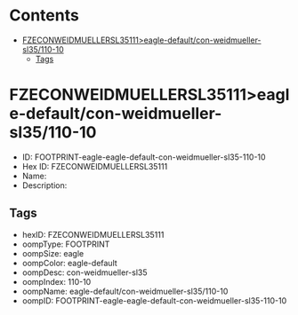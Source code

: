 



Contents
========

* [FZECONWEIDMUELLERSL35111>eagle-default/con-weidmueller-sl35/110-10](#fzeconweidmuellersl35111eagle-defaultcon-weidmueller-sl35110-10)
	* [Tags](#tags)

# FZECONWEIDMUELLERSL35111>eagle-default/con-weidmueller-sl35/110-10

- ID: FOOTPRINT-eagle-eagle-default-con-weidmueller-sl35-110-10
- Hex ID: FZECONWEIDMUELLERSL35111
- Name: 
- Description: 

## Tags

- hexID: FZECONWEIDMUELLERSL35111
- oompType: FOOTPRINT
- oompSize: eagle
- oompColor: eagle-default
- oompDesc: con-weidmueller-sl35
- oompIndex: 110-10
- oompName: eagle-default/con-weidmueller-sl35/110-10
- oompID: FOOTPRINT-eagle-eagle-default-con-weidmueller-sl35-110-10
